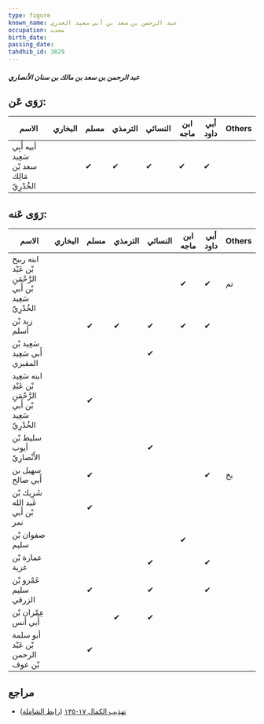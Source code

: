 ```yaml
---
type: figure
known_name: عبد الرحمن بن سعد بن أبي سعيد الخدري
occupation: محدث
birth_date:
passing_date:
tahdhib_id: 3829
---
```

##### عبد الرحمن بن سعد بن مالك بن سنان الأنصاري

## رَوَى عَن:
| الاسم                                       | البخاري | مسلم | الترمذي | النسائي | ابن ماجه | أبي داود | Others |
| ------------------------------------------- | ------- | ---- | ------- | ------- | -------- | -------- | ------ |
| أبيه أَبِي سَعِيد سعد بْن مَالِك الخُدْرِيّ |         | ✔    | ✔       | ✔       | ✔        | ✔        |        |
## رَوَى عَنه:
| الاسم                                                         | البخاري | مسلم | الترمذي | النسائي | ابن ماجه | أبي داود | Others |
| ------------------------------------------------------------- | ------- | ---- | ------- | ------- | -------- | -------- | ------ |
| ابنه ربيح بْن عَبْد الرَّحْمَنِ بْن أَبي سَعِيد الخُدْرِيّ    |         |      |         |         | ✔        | ✔        | تم     |
| زيد بْن أسلم                                                  |         | ✔    | ✔       | ✔       | ✔        | ✔        |        |
| سَعِيد بْن أَبي سَعِيد المقبري                                |         |      |         | ✔       |          |          |        |
| ابنه سَعِيد بْن عَبْدِ الرَّحْمَنِ بْن أَبي سَعِيد الخُدْرِيّ |         | ✔    |         |         |          |          |        |
| سليط بْن أيوب الأَنْصارِيّ                                    |         |      |         | ✔       |          |          |        |
| سهيل بن أَبي صالح                                             |         | ✔    |         |         |          | ✔        | بخ     |
| شَرِيك بْن عَبد الله بْن أَبي نمر                             |         | ✔    |         |         |          |          |        |
| صفوان بْن سليم                                                |         |      |         |         | ✔        |          |        |
| عمارة بْن غزية                                                |         |      |         | ✔       |          | ✔        |        |
| عَمْرو بْن سليم الزرقي                                        |         | ✔    |         | ✔       |          | ✔        |        |
| عِمْران بْن أَبي أنس                                          |         |      | ✔       | ✔       |          |          |        |
| أبو سلمة بْن عَبْد الرحمن بْن عوف                             |         | ✔    |         |         |          |          |        |
## مراجع
- [تهذيب الكمال ١٧-١٣٥](obsidian://open?vault=Tahdhib-al-Kamal&file=Figures/٣٨٢٩-عبد%20الرحمن%20بن%20سعد%20بن%20مالك%20بن%20سنان%20الأنصاري) ([رابط الشاملة](https://shamela.ws/book/3722/8685))